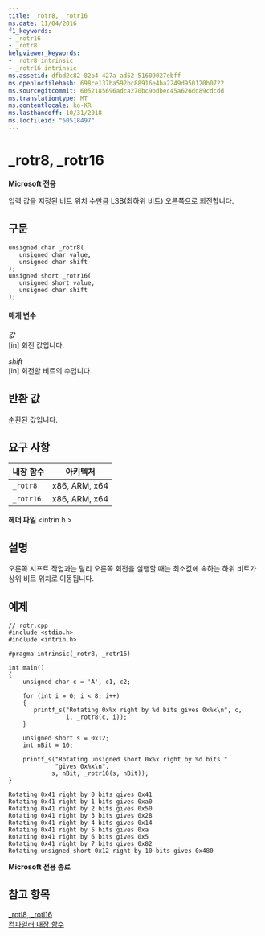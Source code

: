 ```yaml
---
title: _rotr8, _rotr16
ms.date: 11/04/2016
f1_keywords:
- _rotr16
- _rotr8
helpviewer_keywords:
- _rotr8 intrinsic
- _rotr16 intrinsic
ms.assetid: dfbd2c82-82b4-427a-ad52-51609027ebff
ms.openlocfilehash: 698ce137ba592bc88916e4ba2249d950120b0722
ms.sourcegitcommit: 6052185696adca270bc9bdbec45a626dd89cdcdd
ms.translationtype: MT
ms.contentlocale: ko-KR
ms.lasthandoff: 10/31/2018
ms.locfileid: "50518497"
---
```

# <a name="rotr8-rotr16"></a>_rotr8, _rotr16

**Microsoft 전용**

입력 값을 지정된 비트 위치 수만큼 LSB(최하위 비트) 오른쪽으로 회전합니다.

## <a name="syntax"></a>구문

```
unsigned char _rotr8( 
   unsigned char value, 
   unsigned char shift 
);
unsigned short _rotr16( 
   unsigned short value, 
   unsigned char shift 
);
```

#### <a name="parameters"></a>매개 변수

*값*<br/>
[in] 회전 값입니다.

*shift*<br/>
[in] 회전할 비트의 수입니다.

## <a name="return-value"></a>반환 값

순환된 값입니다.

## <a name="requirements"></a>요구 사항

|내장 함수|아키텍처|
|---------------|------------------|
|`_rotr8`|x86, ARM, x64|
|`_rotr16`|x86, ARM, x64|

**헤더 파일** \<intrin.h >

## <a name="remarks"></a>설명

오른쪽 시프트 작업과는 달리 오른쪽 회전을 실행할 때는 최소값에 속하는 하위 비트가 상위 비트 위치로 이동됩니다.

## <a name="example"></a>예제

```
// rotr.cpp
#include <stdio.h>
#include <intrin.h>

#pragma intrinsic(_rotr8, _rotr16)

int main()
{
    unsigned char c = 'A', c1, c2;

    for (int i = 0; i < 8; i++)
    {
       printf_s("Rotating 0x%x right by %d bits gives 0x%x\n", c,
                i, _rotr8(c, i));
    }

    unsigned short s = 0x12;
    int nBit = 10;

    printf_s("Rotating unsigned short 0x%x right by %d bits "
             "gives 0x%x\n",
            s, nBit, _rotr16(s, nBit));
}
```

```Output
Rotating 0x41 right by 0 bits gives 0x41
Rotating 0x41 right by 1 bits gives 0xa0
Rotating 0x41 right by 2 bits gives 0x50
Rotating 0x41 right by 3 bits gives 0x28
Rotating 0x41 right by 4 bits gives 0x14
Rotating 0x41 right by 5 bits gives 0xa
Rotating 0x41 right by 6 bits gives 0x5
Rotating 0x41 right by 7 bits gives 0x82
Rotating unsigned short 0x12 right by 10 bits gives 0x480
```

**Microsoft 전용 종료**

## <a name="see-also"></a>참고 항목

[_rotl8, _rotl16](../intrinsics/rotl8-rotl16.md)<br/>
[컴파일러 내장 함수](../intrinsics/compiler-intrinsics.md)